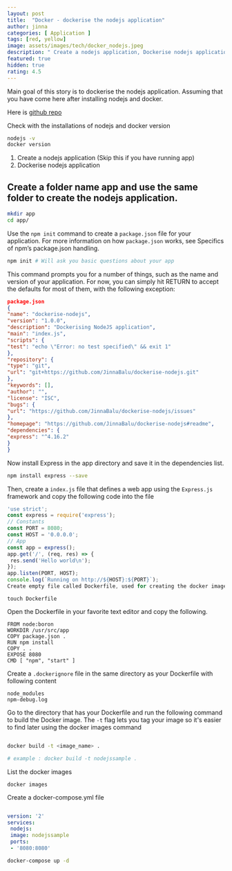 ```yaml
---
layout: post
title:  "Docker - dockerise the nodejs application"
author: jinna
categories: [ Application ]
tags: [red, yellow]
image: assets/images/tech/docker_nodejs.jpeg
description: " Create a nodejs application, Dockerise nodejs application"
featured: true
hidden: true
rating: 4.5
---
```


Main goal of this story is to dockerise the nodejs application. Assuming that you have come here after installing nodejs and docker.

Here is [github repo](https://github.com/JinnaBalu/dockerise-nodejs)

Check with the installations of nodejs and docker version

```bash
nodejs -v
docker version
```

1. Create a nodejs application (Skip this if you have running app)
2. Dockerise nodejs application

## Create a folder name app and use the same folder to create the nodejs application.

```bash
mkdir app
cd app/
```

Use the `npm init` command to create a `package.json` file for your application. For more information on how `package.json` works, see Specifics of npm’s package.json handling.

```bash
npm init # Will ask you basic questions about your app
```

This command prompts you for a number of things, such as the name and version of your application. For now, you can simply hit RETURN to accept the defaults for most of them, with the following exception:

```json
package.json
{
"name": "dockerise-nodejs",
"version": "1.0.0",
"description": "Dockerising NodeJS application",
"main": "index.js",
"scripts": {
"test": "echo \"Error: no test specified\" && exit 1"
},
"repository": {
"type": "git",
"url": "git+https://github.com/JinnaBalu/dockerise-nodejs.git"
},
"keywords": [],
"author": "",
"license": "ISC",
"bugs": {
"url": "https://github.com/JinnaBalu/dockerise-nodejs/issues"
},
"homepage": "https://github.com/JinnaBalu/dockerise-nodejs#readme",
"dependencies": {
"express": "^4.16.2"
}
}
```

Now install Express in the app directory and save it in the dependencies list.

```bash
npm install express --save
```

Then, create a `index.js` file that defines a web app using the `Express.js` framework and copy the following code into the file

```js
'use strict';
const express = require('express');
// Constants
const PORT = 8080;
const HOST = '0.0.0.0';
// App
const app = express();
app.get('/', (req, res) => {
 res.send('Hello world\n');
});
app.listen(PORT, HOST);
console.log(`Running on http://${HOST}:${PORT}`);
Create empty file called Dockerfile, used for creating the docker image
```

`touch Dockerfile`

Open the Dockerfile in your favorite text editor and copy the following.

```
FROM node:boron
WORKDIR /usr/src/app
COPY package.json .
RUN npm install
COPY . .
EXPOSE 8080
CMD [ "npm", "start" ]
```

Create a `.dockerignore` file in the same directory as your Dockerfile with following content

```
node_modules
npm-debug.log
```

Go to the directory that has your Dockerfile and run the following command to build the Docker image. The `-t` flag lets you tag your image so it's easier to find later using the docker images command

```bash

docker build -t <image_name> .

# example : docker build -t nodejssample .
```

List the docker images

`docker images`

Create a docker-compose.yml file

```yaml

version: '2'
services:
 nodejs:
 image: nodejssample
 ports:
 - '8080:8080'
```

```bash
docker-compose up -d
```